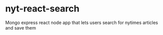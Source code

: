 # nyt-react-search
Mongo express react node app that lets users search for nytimes articles and save them
